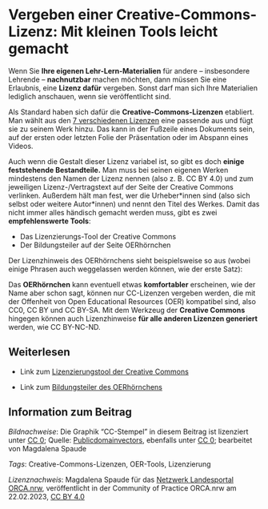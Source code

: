 # **Vergeben einer Creative-Commons-Lizenz: Mit kleinen Tools leicht gemacht**

Wenn Sie **Ihre eigenen Lehr-Lern-Materialien** für andere – insbesondere Lehrende – **nachnutzbar** machen möchten, dann müssen Sie eine Erlaubnis, eine **Lizenz dafür** vergeben. Sonst darf man sich Ihre Materialien lediglich anschauen, wenn sie veröffentlicht sind.

Als Standard haben sich dafür die **Creative-Commons-Lizenzen** etabliert. Man wählt aus den [7 verschiedenen Lizenzen](https://wb-web.de/material/medien/die-cc-lizenzen-im-uberblick-welche-lizenz-fur-welche-zwecke-1.html) eine passende aus und fügt sie zu seinem Werk hinzu. Das kann in der Fußzeile eines Dokuments sein, auf der ersten oder letzten Folie der Präsentation oder im Abspann eines Videos.

Auch wenn die Gestalt dieser Lizenz variabel ist, so gibt es doch **einige feststehende Bestandteile.** Man muss bei seinen eigenen Werken mindestens den Namen der Lizenz nennen (also z. B. CC BY 4.0) und zum jeweiligen Lizenz-/Vertragstext auf der Seite der Creative Commons verlinken. Außerdem hält man fest, wer die Urheber\*innen sind (also sich selbst oder weitere Autor\*innen) und nennt den Titel des Werkes. Damit das nicht immer alles händisch gemacht werden muss, gibt es zwei **empfehlenswerte Tools**:

- Das Lizenzierungs-Tool der Creative Commons
- Der Bildungsteiler auf der Seite OERhörnchen

Der Lizenzhinweis des OERhörnchens sieht beispielsweise so aus (wobei einige Phrasen auch weggelassen werden können, wie der erste Satz):


Das **OERhörnchen** kann eventuell etwas **komfortabler** erscheinen, wie der Name aber schon sagt, können nur CC-Lizenzen vergeben werden, die mit der Offenheit von Open Educational Resources (OER) kompatibel sind, also CC0, CC BY und CC BY-SA. Mit dem Werkzeug der **Creative Commons** hingegen können auch Lizenzhinweise **für alle anderen Lizenzen generiert** werden, wie CC BY-NC-ND.

## Weiterlesen
- Link zum [Lizenzierungstool der Creative Commons](https://creativecommons.org/choose/?lang=de)

- Link zum [Bildungsteiler des OERhörnchens](https://oerhoernchen.de/bildungsteiler/)

## Information zum Beitrag

*Bildnachweise*: Die Graphik “CC-Stempel” in diesem Beitrag ist lizenziert unter [CC 0](https://creativecommons.org/publicdomain/zero/1.0/legalcode "CC0-Lizenzvertrag"); Quelle: [Publicdomainvectors](https://publicdomainvectors.org/en/free-clipart/Stamp-from-bottom/61802.html), ebenfalls unter [CC 0](https://creativecommons.org/publicdomain/zero/1.0/deed.de "CC0-Lizenzvertrag"); bearbeitet von Magdalena Spaude

*Tags*: Creative-Commons-Lizenzen, OER-Tools, Lizenzierung

*Lizenznachweis*: Magdalena Spaude für das <a href="http://www.orca.nrw/ueber-uns/netzwerk" target="_blank">Netzwerk Landesportal ORCA.nrw</a>, veröffentlicht in der Community of Practice ORCA.nrw am 22.02.2023, <a href="https://creativecommons.org/licenses/by/4.0/" target="_blank">CC BY 4.0</a>